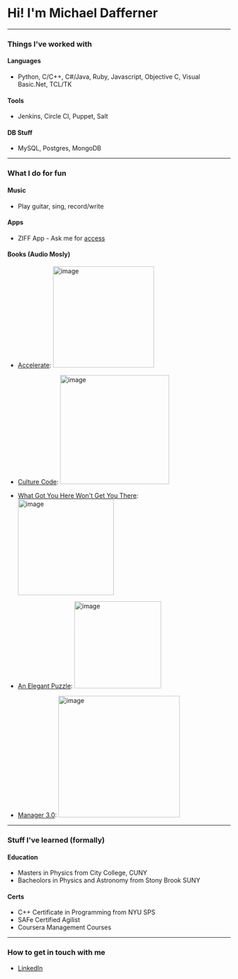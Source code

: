 # Hi! I'm Michael Dafferner
---
### Things I've worked with

#### Languages
- Python, C/C++, C#/Java, Ruby, Javascript, Objective C, Visual Basic.Net, TCL/TK

#### Tools
- Jenkins, Circle CI, Puppet, Salt

#### DB Stuff
- MySQL, Postgres, MongoDB

---

### What I do for fun
#### Music
- Play guitar, sing, record/write

#### Apps
- ZIFF App - Ask me for [access](https://github.com/mdaffern/ziff)

#### Books (Audio Mosly)
- [Accelerate](https://www.amazon.com/Accelerate-Software-Performing-Technology-Organizations/dp/1942788339/ref=asc_df_1942788339/?tag=hyprod-20&linkCode=df0&hvadid=312060980065&hvpos=&hvnetw=g&hvrand=5841425191706427722&hvpone=&hvptwo=&hvqmt=&hvdev=c&hvdvcmdl=&hvlocint=&hvlocphy=1027028&hvtargid=pla-446149606248&psc=1): <img width="228" alt="image" src="https://user-images.githubusercontent.com/3236055/173084170-bb7fe93a-b590-4243-b316-2e5fd5d41258.png">

- [Culture Code](https://www.amazon.com/The-Culture-Code-Daniel-Coyle-audiobook/dp/B077B1WF85/ref=sr_1_1?crid=YAL5M5QPSGVO&keywords=Culture+code&qid=1654869958&s=books&sprefix=culture+code%2Cstripbooks%2C83&sr=1-1): <img width="246" alt="image" src="https://user-images.githubusercontent.com/3236055/173084228-0684827e-f28a-465f-b2c9-c6e20f9644b0.png">

- [What Got You Here Won't Get You There](https://www.amazon.com/What-Got-Here-Wont-There/dp/B00F6HD838/ref=sr_1_2?crid=12ACLD2A5WC96&keywords=What+got+you+here+won%27t+get+you+there&qid=1654870036&sprefix=what+got+you+here+won%27t+get+you+there%2Caps%2C140&sr=8-2): <img width="216" alt="image" src="https://user-images.githubusercontent.com/3236055/173084291-9f93d3c0-e7b9-4967-9527-fc08c580af7e.png">

- [An Elegant Puzzle](https://www.amazon.com/Elegant-Puzzle-Systems-Engineering-Management/dp/B07SH1DXXM/ref=sr_1_1?crid=1B58DOJ8T8WWE&keywords=an+elegant+puzzle+systems+of+engineering+management&qid=1654870160&s=audible&sprefix=An+Elegant+Puzzle%2Caudible%2C69&sr=1-1): <img width="196" alt="image" src="https://user-images.githubusercontent.com/3236055/173084350-223770c9-b7e6-46fa-aabc-e79f3a043a9d.png">

- [Manager 3.0](https://www.amazon.com/Manager-30-audiobook/dp/B00CX9MXBA/ref=sr_1_1?crid=3K6YHTKSA26SL&keywords=Manager+3.0&qid=1654870108&sprefix=manager+3.0%2Caps%2C92&sr=8-1): <img width="274" alt="image" src="https://user-images.githubusercontent.com/3236055/173084386-ebedaf77-7286-4e18-aebf-712cbd6db95e.png">

---
### Stuff I've learned (formally)
#### Education
- Masters in Physics from City College, CUNY
- Bacheolors in Physics and Astronomy from Stony Brook SUNY

#### Certs
- C++ Certificate in Programming from NYU SPS 
- SAFe Certified Agilist
- Coursera Management Courses

---
### How to get in touch with me
- [LinkedIn](https://www.linkedin.com/in/michael-dafferner-09034a5/)
<!--
**mdaffern/mdaffern** is a ✨ _special_ ✨ repository because its `README.md` (this file) appears on your GitHub profile.

Here are some ideas to get you started:

- 🔭 I’m currently working on ...
- 🌱 I’m currently learning ...
- 👯 I’m looking to collaborate on ...
- 🤔 I’m looking for help with ...
- 💬 Ask me about ...
- 📫 How to reach me: ...
- 😄 Pronouns: ...
- ⚡ Fun fact: ...
-->
